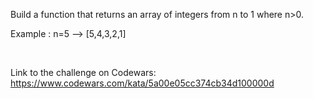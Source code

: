 Build a function that returns an array of integers from n to 1 where n>0.

Example : n=5 --> [5,4,3,2,1]

<br>

Link to the challenge on Codewars:<br>
https://www.codewars.com/kata/5a00e05cc374cb34d100000d
